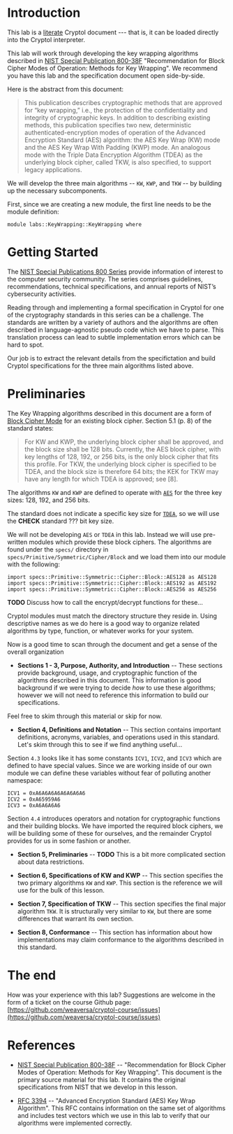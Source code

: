 # Introduction

This lab is a [literate](https://en.wikipedia.org/wiki/Literate_programming) 
Cryptol document --- that is, it can be loaded directly into the Cryptol
interpreter. 

This lab will work through developing the key wrapping algorithms
described in [NIST Special Publication 800-38F](https://csrc.nist.gov/publications/detail/sp/800-38f/final) "Recommendation for Block Cipher 
Modes of Operation: Methods for Key Wrapping". We recommend you
have this lab and the specification document open side-by-side.

Here is the abstract from this document:

> This publication describes cryptographic methods that are approved for “key 
> wrapping,” i.e., the protection of the confidentiality and integrity of 
> cryptographic keys. In addition to describing existing methods, this 
> publication specifies two new, deterministic authenticated-encryption modes of
> operation of the Advanced Encryption Standard (AES) algorithm: the AES Key
> Wrap (KW) mode and the AES Key Wrap With Padding (KWP) mode. An analogous mode
> with the Triple Data Encryption Algorithm (TDEA) as the underlying block 
> cipher, called TKW, is also specified, to support legacy applications.

We will develop the three main algorithms -- `KW`, `KWP`, and `TKW` -- by 
building up the necessary subcomponents.

First, since we are creating a new module, the first line needs to be the
module definition:

```
module labs::KeyWrapping::KeyWrapping where
```

# Getting Started

The [NIST Special Publications 800 Series](https://www.nist.gov/itl/publications-0/nist-special-publication-800-series-general-information) provide information of interest to
the computer security community. The series comprises guidelines, 
recommendations, technical specifications, and annual reports of NIST’s 
cybersecurity activities.

Reading through and implementing a formal specification in Cryptol for one of 
the cryptography standards in this series can be a challenge. The standards are 
written by a variety of authors and the algorithms are often described in 
language-agnostic pseudo code which we have to parse. This translation process
can lead to subtle implementation errors which can be hard to spot.

Our job is to extract the relevant details from the specifictation and build
Cryptol specifications for the three main algorithms listed above.


# Preliminaries

The Key Wrapping algorithms described in this document are a form of [Block Cipher Mode](https://en.wikipedia.org/wiki/Block_cipher_mode_of_operation) for an existing
block cipher. Section 5.1 (p. 8) of the standard states:

> For KW and KWP, the underlying block cipher shall be approved, and the block 
> size shall be 128 bits. Currently, the AES block cipher, with key lengths of 
> 128, 192, or 256 bits, is the only block cipher that fits this profile. For 
> TKW, the underlying block cipher is specified to be TDEA, and the block size 
> is therefore 64 bits; the KEK for TKW may have any length for which TDEA is
> approved; see [8].

The algorithms `KW` and `KWP` are defined to operate with [`AES`](https://en.wikipedia.org/wiki/Advanced_Encryption_Standard) for the three key sizes: 128, 192, and 256 bits. 

The standard does not indicate a specific key size for [`TDEA`](https://en.wikipedia.org/wiki/Triple_DES), so we will use the **CHECK** standard ??? bit key size.

We will not be developing `AES` or `TDEA` in this lab. Instead we will use
pre-written modules which provide these block ciphers. The algorithms are found
under the `specs/` directory in `specs/Primitive/Symmetric/Cipher/Block`
and we load them into our module with the following:

```
import specs::Primitive::Symmetric::Cipher::Block::AES128 as AES128
import specs::Primitive::Symmetric::Cipher::Block::AES192 as AES192
import specs::Primitive::Symmetric::Cipher::Block::AES256 as AES256
```

**TODO** Discuss how to call the encrypt/decrypt functions for these...

Cryptol modules must match the directory structure they reside in. Using
descriptive names as we do here is a good way to organize related algorithms
by type, function, or whatever works for your system.

Now is a good time to scan through the document and get a sense of the overall organization

 * **Sections 1 - 3, Purpose, Authority, and Introduction** -- These sections provide background, usage, and cryptographic function of the algorithms described in this document. This information is good background if we were trying to decide *how* to use these algorithms; however we will not need to reference this information to build our specifications.
 
 Feel free to skim through this material or skip for now.

 * **Section 4, Definitions and Notation** -- This section contains important definitions, acronyms, variables, and operations used in this standard. Let's skim through this to see if we find anything useful...
 
Section `4.3` looks like it has some constants `ICV1`, `ICV2`, and `ICV3` which are defined to have special values. Since we are working inside of our own module we can define these variables without fear of polluting another namespace:

```
ICV1 = 0xA6A6A6A6A6A6A6A6
ICV2 = 0xA65959A6
ICV3 = 0xA6A6A6A6
```

Section `4.4` introduces operators and notation for cryptographic functions and their building blocks. We have imported the required block ciphers, we will be building some of these for ourselves, and the remainder Cryptol provides for us in some fashion or another.

 * **Section 5, Preliminaries** -- **TODO** This is a bit more complicated section about data restrictions.
 
 * **Section 6, Specifications of KW and KWP** -- This section specifies the two primary algorithms `KW` and `KWP`. This section is the reference we will use for the bulk of this lesson.
 
 * **Section 7, Specification of TKW** -- This section specifies the final major algorithm `TKW`. It is structurally very similar to `KW`, but there are some differences that warrant its own section.
 
 * **Section 8, Conformance** -- This section has information about how implementations may claim conformance to the algorithms described in this standard.
 
# The end

How was your experience with this lab? Suggestions are welcome in the form of a 
ticket on the course Github page: [https://github.com/weaversa/cryptol-course/issues](https://github.com/weaversa/cryptol-course/issues)

# References

* [NIST Special Publication 800-38F](https://csrc.nist.gov/publications/detail/sp/800-38f/final) -- "Recommendation for Block Cipher Modes of Operation: Methods for Key Wrapping". This document is the primary source material for this lab. It contains the original specifications from NIST that we develop in this lesson.

* [RFC 3394](https://tools.ietf.org/html/rfc3394) -- "Advanced Encryption Standard (AES) Key Wrap Algorithm". This RFC contains information on the same set of algorithms and includes test vectors which we use in this lab to verify that our algorithms were implemented correctly.
